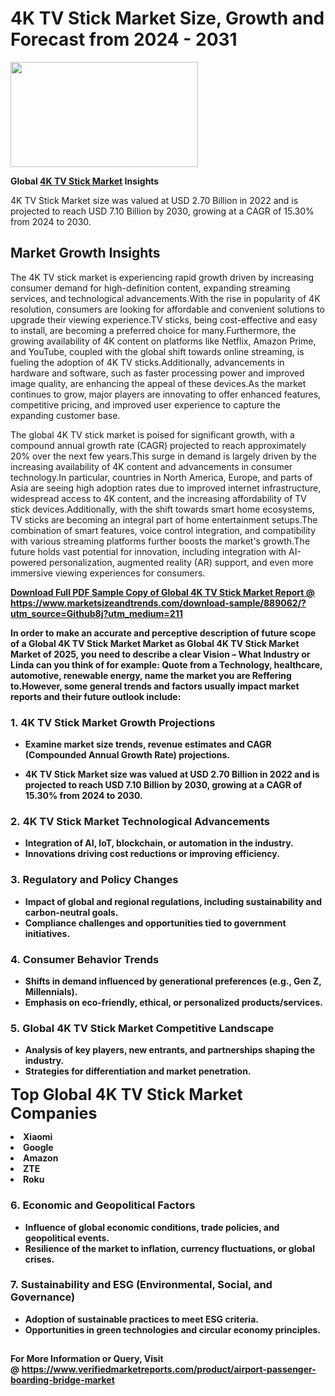 <H1>4K TV Stick Market Size, Growth and Forecast from 2024 - 2031</H1><img class="aligncenter size-medium wp-image-584254" src="https://thirdeyenews.in/wp-content/uploads/2024/09/Global-Market-Research-300x168.jpeg" alt="" width="300" height="168" /><p><strong>Global&nbsp;<a href="https://www.marketsizeandtrends.com/download-sample/889062/?utm_source=Github8j?utm_medium=211">4K TV Stick Market</a> Insights</strong></p><p>4K TV Stick Market size was valued at USD 2.70 Billion in 2022 and is projected to reach USD 7.10 Billion by 2030, growing at a CAGR of 15.30% from 2024 to 2030.</p><p><h2>Market Growth Insights</h2> <p>The 4K TV stick market is experiencing rapid growth driven by increasing consumer demand for high-definition content, expanding streaming services, and technological advancements.With the rise in popularity of 4K resolution, consumers are looking for affordable and convenient solutions to upgrade their viewing experience.TV sticks, being cost-effective and easy to install, are becoming a preferred choice for many.Furthermore, the growing availability of 4K content on platforms like Netflix, Amazon Prime, and YouTube, coupled with the global shift towards online streaming, is fueling the adoption of 4K TV sticks.Additionally, advancements in hardware and software, such as faster processing power and improved image quality, are enhancing the appeal of these devices.As the market continues to grow, major players are innovating to offer enhanced features, competitive pricing, and improved user experience to capture the expanding customer base.</p> <p><strong><a href="#"></a></strong></p> <p>The global 4K TV stick market is poised for significant growth, with a compound annual growth rate (CAGR) projected to reach approximately 20% over the next few years.This surge in demand is largely driven by the increasing availability of 4K content and advancements in consumer technology.In particular, countries in North America, Europe, and parts of Asia are seeing high adoption rates due to improved internet infrastructure, widespread access to 4K content, and the increasing affordability of TV stick devices.Additionally, with the shift towards smart home ecosystems, TV sticks are becoming an integral part of home entertainment setups.The combination of smart features, voice control integration, and compatibility with various streaming platforms further boosts the market's growth.The future holds vast potential for innovation, including integration with AI-powered personalization, augmented reality (AR) support, and even more immersive viewing experiences for consumers.<p><strong><a href="#"></p><p><span class=""><strong>Download Full PDF Sample Copy of Global 4K TV Stick Market Report</strong> @ <a href="https://www.marketsizeandtrends.com/download-sample/889062/?utm_source=Github8j?utm_medium=211" target="_blank">https://www.marketsizeandtrends.com/download-sample/889062/?utm_source=Github8j?utm_medium=211</a></span></p><p>In order to make an accurate and perceptive description of future scope of a Global&nbsp;4K TV Stick Market Market as Global&nbsp;4K TV Stick Market Market of 2025, you need to describe a clear Vision &ndash; What Industry or Linda can you think of for example: Quote from a Technology, healthcare, automotive, renewable energy, name the market you are Reffering to.However, some general trends and factors usually impact market reports and their future outlook include:</p><h3>1.&nbsp;<strong>4K TV Stick Market Growth Projections</strong></h3><ul><li>Examine market size trends, revenue estimates and CAGR (Compounded Annual Growth Rate) projections.</li><li><p>4K TV Stick Market size was valued at USD 2.70 Billion in 2022 and is projected to reach USD 7.10 Billion by 2030, growing at a CAGR of 15.30% from 2024 to 2030.</p></li></ul><h3>2.&nbsp;<strong>4K TV Stick Market Technological Advancements</strong></h3><ul><li>Integration of AI, IoT, blockchain, or automation in the industry.</li><li>Innovations driving cost reductions or improving efficiency.</li></ul><h3>3.&nbsp;<strong>Regulatory and Policy Changes</strong></h3><ul><li>Impact of global and regional regulations, including sustainability and carbon-neutral goals.</li><li>Compliance challenges and opportunities tied to government initiatives.</li></ul><h3>4.&nbsp;<strong>Consumer Behavior Trends</strong></h3><ul><li>Shifts in demand influenced by generational preferences (e.g., Gen Z, Millennials).</li><li>Emphasis on eco-friendly, ethical, or personalized products/services.</li></ul><h3>5.&nbsp;<strong>Global 4K TV Stick Market Competitive Landscape</strong></h3><ul><li>Analysis of key players, new entrants, and partnerships shaping the industry.</li><li>Strategies for differentiation and market penetration.</li></ul><p data-pm-slice="1 1 []"><span style="color: inherit; font-family: inherit; font-size: 25px;">Top Global 4K TV Stick Market Companies</span></p><div class="" data-test-id=""><p><li>Xiaomi</li><li> Google</li><li> Amazon</li><li> ZTE</li><li> Roku</li></p></div><h3>6.&nbsp;<strong>Economic and Geopolitical Factors</strong></h3><ul><li>Influence of global economic conditions, trade policies, and geopolitical events.</li><li>Resilience of the market to inflation, currency fluctuations, or global crises.</li></ul><h3>7.&nbsp;<strong>Sustainability and ESG (Environmental, Social, and Governance)</strong></h3><ul><li>Adoption of sustainable practices to meet ESG criteria.</li><li>Opportunities in green technologies and circular economy principles.</li></ul><h2><strong style="font-size: 14px;">For More Information or Query, Visit @&nbsp;</strong><a style="background-color: #ffffff; font-size: 14px;" href="https://www.marketsizeandtrends.com/report/4k-tv-stick-market/" target="_blank">https://www.verifiedmarketreports.com/product/airport-passenger-boarding-bridge-market</a></h2>